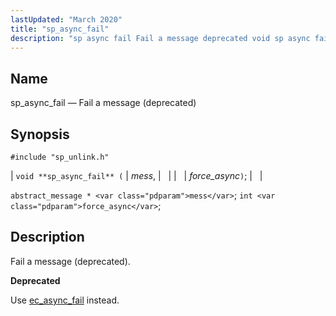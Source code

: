 ```yaml
---
lastUpdated: "March 2020"
title: "sp_async_fail"
description: "sp async fail Fail a message deprecated void sp async fail mess force async abstract message mess int force async Fail a message deprecated Use ec async fail instead..."
---
```


<a name="apis.sp_async_fail"></a> 
## Name

sp_async_fail — Fail a message (deprecated)

## Synopsis

`#include "sp_unlink.h"`

| `void **sp_async_fail** (` | <var class="pdparam">mess</var>, |   |
|   | <var class="pdparam">force_async</var>`)`; |   |

`abstract_message * <var class="pdparam">mess</var>`;
`int <var class="pdparam">force_async</var>`;<a name="idp51968384"></a> 
## Description

Fail a message (deprecated).

**<a name="idp51969600"></a> Deprecated**

Use [ec_async_fail](/momentum/3/3-api/apis-ec-async-fail) instead.